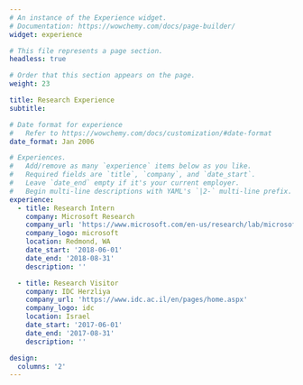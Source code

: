 ```yaml
---
# An instance of the Experience widget.
# Documentation: https://wowchemy.com/docs/page-builder/
widget: experience

# This file represents a page section.
headless: true

# Order that this section appears on the page.
weight: 23

title: Research Experience
subtitle:

# Date format for experience
#   Refer to https://wowchemy.com/docs/customization/#date-format
date_format: Jan 2006

# Experiences.
#   Add/remove as many `experience` items below as you like.
#   Required fields are `title`, `company`, and `date_start`.
#   Leave `date_end` empty if it's your current employer.
#   Begin multi-line descriptions with YAML's `|2-` multi-line prefix.
experience:
  - title: Research Intern
    company: Microsoft Research
    company_url: 'https://www.microsoft.com/en-us/research/lab/microsoft-research-redmond/'
    company_logo: microsoft
    location: Redmond, WA
    date_start: '2018-06-01'
    date_end: '2018-08-31'
    description: ''

  - title: Research Visitor
    company: IDC Herzliya
    company_url: 'https://www.idc.ac.il/en/pages/home.aspx'
    company_logo: idc
    location: Israel
    date_start: '2017-06-01'
    date_end: '2017-08-31'
    description: ''

design:
  columns: '2'
---
```

